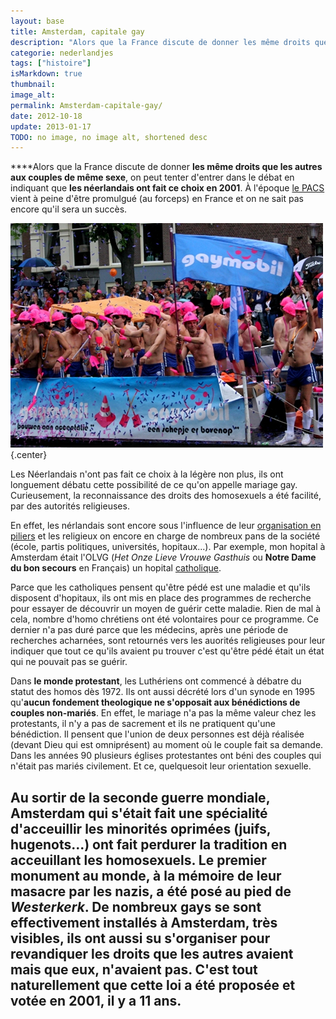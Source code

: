```yaml
---
layout: base
title: Amsterdam, capitale gay
description: "Alors que la France discute de donner les même droits que les autres aux couples de même sexe, on peut tenter d'entrer dans le débat en indiquant que les né"
categorie: nederlandjes
tags: ["histoire"]
isMarkdown: true
thumbnail: 
image_alt: 
permalink: Amsterdam-capitale-gay/
date: 2012-10-18
update: 2013-01-17
TODO: no image, no image alt, shortened desc
---
```


****Alors que la France discute de donner **les même droits que les autres aux couples de même sexe**, on peut tenter d'entrer dans le débat en indiquant que **les néerlandais ont fait ce choix en 2001**. À l'époque [le PACS](http://fr.wikipedia.org/wiki/Pacte_civil_de_solidarit%C3%A9) vient à peine d'être promulgué (au forceps) en France et on ne sait pas encore qu'il sera un succès.

![Bateau des pédés Gaymobil](Gaymobil-bateau-pedes.jpg){.center}

Les Néerlandais n'ont pas fait ce choix à la légère non plus, ils ont longuement débatu cette possibilité de ce qu'on appelle mariage gay. Curieusement, la reconnaissance des droits des homosexuels a été facilité, par des autorités religieuses.

En effet, les nérlandais sont encore sous l'influence de leur [organisation en piliers](/nouveau-mot-verzuiling) et les religieux on encore en charge de nombreux pans de la société (école, partis politiques, universités, hopitaux...). Par exemple, mon hopital à Amsterdam était l'OLVG (*Het Onze Lieve Vrouwe Gasthuis* ou **Notre Dame du bon secours** en Français) un hopital [catholique](/catholiques-et-protestants). 

Parce que les catholiques pensent qu'être pédé est une maladie et qu'ils disposent d'hopitaux, ils ont mis en place des programmes de recherche pour essayer de découvrir un moyen de guérir cette maladie. Rien de mal à cela, nombre d'homo chrétiens ont été volontaires pour ce programme. Ce dernier n'a pas duré parce que les médecins, après une période de recherches acharnées, sont retournés vers les auorités religieuses pour leur indiquer que tout ce qu'ils avaient pu trouver c'est qu'être pédé était un état qui ne pouvait pas se guérir.

Dans **le monde protestant**, les Luthériens ont commencé à débatre du statut des homos dès 1972. Ils ont aussi décrété lors d'un synode en 1995 qu'**aucun fondement theologique ne s'opposait aux bénédictions de couples non-mariés**. En effet, le mariage n'a pas la même valeur chez les protestants, il n'y a pas de sacrement et ils ne pratiquent qu'une bénédiction. Il pensent que l'union de deux personnes est déjà réalisée (devant Dieu qui est omniprésent) au moment où le couple fait sa demande. Dans les années 90 plusieurs églises protestantes ont béni des couples qui n'était pas mariés civilement. Et ce, quelquesoit leur orientation sexuelle.

Au sortir de la seconde guerre mondiale, Amsterdam qui s'était fait une spécialité d'acceuillir les minorités oprimées (juifs, hugenots...) ont fait perdurer la tradition en acceuillant les homosexuels. Le premier monument au monde, à la mémoire de leur masacre par les nazis, a été posé au pied de *Westerkerk*. De nombreux gays se sont effectivement installés à Amsterdam, très visibles, ils ont aussi su s'organiser pour revandiquer les droits que les autres avaient mais que eux, n'avaient pas. C'est tout naturellement que cette loi a été proposée et votée en 2001, **il y a 11 ans**.
---
<!-- post notes:
http://www.la-croix.com/Religion/Urbi-Orbi/Monde/Une-institution-catholique-des-Pays-Bas-accusee-d-avoir-castre-de-jeunes-garcons-pour-les-guerir-de-leur-homosexualite-_NP_-2012-03-19-779930
--->
